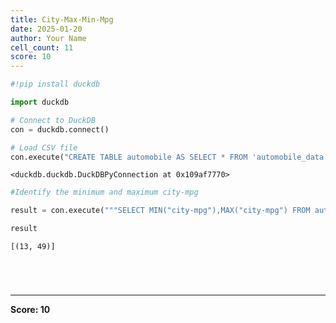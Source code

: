 ```yaml
---
title: City-Max-Min-Mpg
date: 2025-01-20
author: Your Name
cell_count: 11
score: 10
---
```


```python
#!pip install duckdb
```


```python
import duckdb
```


```python
# Connect to DuckDB
con = duckdb.connect()

```


```python
# Load CSV file
con.execute("CREATE TABLE automobile AS SELECT * FROM 'automobile_data.csv'")

```




    <duckdb.duckdb.DuckDBPyConnection at 0x109af7770>




```python
#Identify the minimum and maximum city-mpg
```


```python
result = con.execute("""SELECT MIN("city-mpg"),MAX("city-mpg") FROM automobile""").fetchall()
```


```python
result
```




    [(13, 49)]




```python


```


```python

```


```python

```


```python

```


---
**Score: 10**
